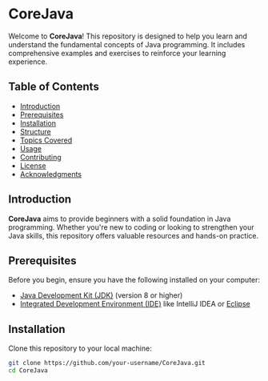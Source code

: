 # CoreJava

Welcome to **CoreJava**! This repository is designed to help you learn and understand the fundamental concepts of Java programming. It includes comprehensive examples and exercises to reinforce your learning experience.

## Table of Contents

- [Introduction](#introduction)
- [Prerequisites](#prerequisites)
- [Installation](#installation)
- [Structure](#structure)
- [Topics Covered](#topics-covered)
- [Usage](#usage)
- [Contributing](#contributing)
- [License](#license)
- [Acknowledgments](#acknowledgments)

## Introduction

**CoreJava** aims to provide beginners with a solid foundation in Java programming. Whether you're new to coding or looking to strengthen your Java skills, this repository offers valuable resources and hands-on practice.

## Prerequisites

Before you begin, ensure you have the following installed on your computer:

- [Java Development Kit (JDK)](https://www.oracle.com/java/technologies/javase-jdk11-downloads.html) (version 8 or higher)
- [Integrated Development Environment (IDE)](https://www.jetbrains.com/idea/download/) like IntelliJ IDEA or [Eclipse](https://www.eclipse.org/downloads/)

## Installation

Clone this repository to your local machine:

```sh
git clone https://github.com/your-username/CoreJava.git
cd CoreJava
